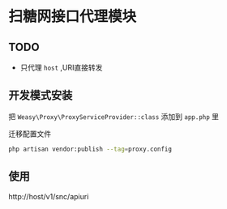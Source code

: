 # 扫糖网接口代理模块

## TODO

- 只代理 `host` ,URI直接转发

## 开发模式安装

把 `Weasy\Proxy\ProxyServiceProvider::class` 添加到 `app.php` 里

迁移配置文件
```bash
php artisan vendor:publish --tag=proxy.config
```

## 使用

http://host/v1/snc/apiuri
